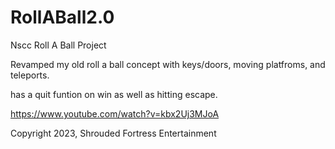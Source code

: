 # RollABall2.0
 Nscc Roll A Ball Project

 Revamped my old roll a ball concept with keys/doors, moving platfroms, and teleports.

 has a quit funtion on win as well as hitting escape. 

 https://www.youtube.com/watch?v=kbx2Uj3MJoA

Copyright 2023, Shrouded Fortress Entertainment
